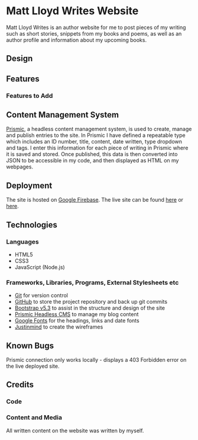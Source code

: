 # Matt Lloyd Writes Website

Matt Lloyd Writes is an author website for me to post pieces of my writing such as short stories, snippets from my books and poems, as well as an author profile and information about my upcoming books.

## Design

## Features

### Features to Add

## Content Management System

[Prismic](https://prismic.io/), a headless content management system, is used to create, manage and publish entries to the site. In Prismic I have defined a repeatable type which includes an ID number, title, content, date written, type dropdown and tags. I enter this information for each piece of writing in Prismic where it is saved and stored. Once published, this data is then converted into JSON to be accessible in my code, and then displayed as HTML on my webpages.

## Deployment

The site is hosted on [Google Firebase](https://firebase.google.com/). The live site can be found [here](https://matt-lloyd-writes.web.app/) or [here](https://matt-lloyd-writes.firebaseapp.com/).

## Technologies

### Languages

- HTML5
- CSS3
- JavaScript (Node.js)

### Frameworks, Libraries, Programs, External Stylesheets etc

- [Git](https://git-scm.com/) for version control
- [GitHub](https://github.com/) to store the project repository and back up git commits
- [Bootstrap v5.3](https://getbootstrap.com/docs/5.3/getting-started/introduction/) to assist in the structure and design of the site
- [Prismic Headless CMS](https://prismic.io/) to manage my blog content
- [Google Fonts](https://fonts.google.com/) for the headings, links and date fonts
- [Justinmind](https://www.justinmind.com/) to create the wireframes

## Known Bugs

Prismic connection only works locally - displays a 403 Forbidden error on the live deployed site.

## Credits

### Code

### Content and Media

All written content on the website was written by myself.
